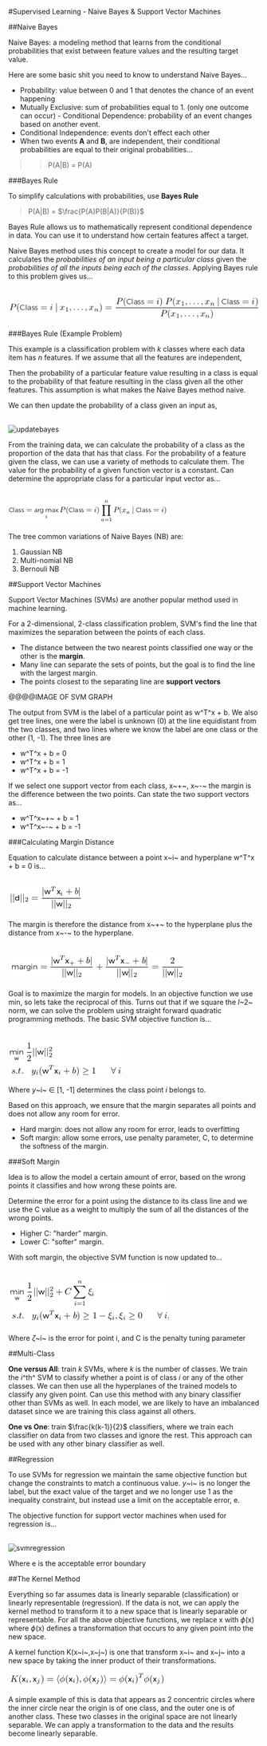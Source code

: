 #Supervised Learning - Naive Bayes & Support Vector Machines

##Naive Bayes

Naive Bayes: a modeling method that learns from the conditional probabilities that exist between feature values and the resulting target value. 

Here are some basic shit you need to know to understand Naive Bayes...

- Probability: value between 0 and 1 that denotes the chance of an event happening
- Mutually Exclusive: sum of probabilities equal to 1. (only one outcome can occur) - Conditional Dependence: probability of an event changes based on another event. 
- Conditional Independence: events don't effect each other
- When two events **A** and **B**, are independent, their conditional probabilities are equal to their original probabilities...

>> P(A|B) = P(A) 

###Bayes Rule

To simplify calculations with probabilities, use **Bayes Rule**

> P(A|B) = $\frac{P(A)P(B|A)}{P(B)}$

Bayes Rule allows us to mathematically represent conditional dependence in data. You can use it to understand how certain features affect a target.

Naive Bayes method uses this concept to create a model for our data. It calculates the *probabilities of an input being a particular class* given the *probabilities of all the inputs being each of the classes*. Applying Bayes rule to this problem gives us...

\
![bayes](images/bayes.png)

###Bayes Rule (Example Problem)

This example is a classification problem with *k* classes where each data item has *n* features. If we assume that all the features are independent, 

Then the probability of a particular feature value resulting in a class is equal to the probability of that feature resulting in the class given all the other features. This assumption is what makes the Naive Bayes method naive.

We can then update the probability of a class given an input as, 

\
![updatebayes](images/upbayes)

From the training data, we can calculate the probability of a class as the proportion of the data that has that class. For the probability of a feature given the class, we can use a variety of methods to calculate them. The value for the probability of a given function vector is a constant. Can determine the appropriate class for a particular input vector as... 

\
![class](images/class.png)

The tree common variations of Naive Bayes (NB) are:

1. Gaussian NB
2. Multi-nomial NB
3. Bernouli NB

##Support Vector Machines 

Support Vector Machines (SVMs) are another popular method used in machine learning. 

For a 2-dimensional, 2-class classification problem, SVM's find the line that maximizes the separation between the points of each class. 

- The distance between the two nearest points classified one way or the other is the **margin**. 
- Many line can separate the sets of points, but the goal is to find the line with the largest margin.
- The points closest to the separating line are **support vectors**

@@@@IMAGE OF SVM GRAPH

The output from SVM is the label of a particular point as w^T^x + b. We also get tree lines, one were the label is unknown (0) at the line equidistant from the two classes, and two lines where we know the label are one class or the other (1, -1). The three lines are 

- w^T^x + b = 0
- w^T^x + b = 1
- w^T^x + b = -1

If we select one support vector from each class, x~+~, x~-~ the margin is the difference between the two points. Can state the two support vectors as...

- w^T^x~+~ + b = 1
- w^T^x~-~ + b = -1 

###Calculating Margin Distance

Equation to calculate distance between a point x~i~ and hyperplane w^T^x + b = 0 is...

\
![distance](images/distance.png)

The margin is therefore the distance from x~+~ to the hyperplane plus the distance from x~-~ to the hyperplane. 

\
![margin](images/margin.png)

Goal is to maximize the margin for models. In an objective function we use min, so lets take the reciprocal of this. Turns out that if we square the *l*~2~ norm, we can solve the problem using straight forward quadratic programming methods. The basic SVM objective function is...

\
![svm](images/svm_object.png)

Where *y*~i~ $\in$ [1, -1] determines the class point *i* belongs to. 

Based on this approach, we ensure that the margin separates all points and does not allow any room for error. 

- Hard margin: does not allow any room for error, leads to overfitting
- Soft margin: allow some errors, use penalty parameter, C, to determine the softness of the margin.

###Soft Margin

Idea is to allow the model a certain amount of error, based on the wrong points it classifies and how wrong these points are. 

Determine the error for a point using the distance to its class line and we use the C value as a weight to multiply the sum of all the distances of the wrong points. 

- Higher C: "harder" margin. 
- Lower C: "softer" margin. 

With soft margin, the objective SVM function is now updated to...

\
![softsvm](images/softsvm.png)

Where $\zeta$~i~ is the error for point i, and C is the penalty tuning parameter

##Multi-Class

**One versus All**: train *k* SVMs, where *k* is the number of classes. We train the *i*^th^ SVM to classify whether a point is of class *i* or any of the other classes. We can then use all the hyperplanes of the trained models to classify any given point. Can use this method with any binary classifier other than SVMs as well. In each model, we are likely to have an imbalanced dataset since we are training this class against all others.

**One vs One**: train $\frac{k(k-1)}{2}$ classifiers, where we train each classifier on data from two classes and ignore the rest. This approach can be used with any other binary classifier as well. 

##Regression

To use SVMs for regression we maintain the same objective function but change the constraints to match a continuous value. *y*~i~ is no longer the label, but the exact value of the target and we no longer use 1 as the inequality constraint, but instead use a limit on the acceptable error, e. 

The objective function for support vector machines when used for regression is...

\
![svmregression](images/svmregression)

Where e is the acceptable error boundary

##The Kernel Method

Everything so far assumes data is linearly separable (classification) or linearly representable (regression). If the data is not, we can apply the kernel method to transform it to a new space that is linearly separable or representable. For all the above objective functions, we replace x with $\phi$(x) where $\phi$(x) defines a transformation that occurs to any given point into the new space. 

A kernel function K(x~i~,x~j~) is one that transform x~i~ and x~j~ into a new space by taking the inner product of their transformations. 

![transform](images/kernel.png)

A simple example of this is data that appears as 2 concentric circles where the inner circle near the origin is of one class, and the outer one is of another class. These two classes in the original space are not linearly separable. We can apply a transformation to the data and the results become linearly separable. 


